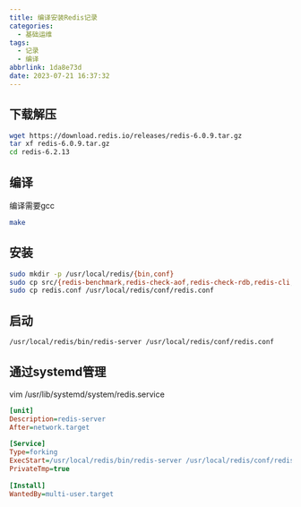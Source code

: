 ```yaml
---
title: 编译安装Redis记录
categories:
  - 基础运维
tags:
  - 记录
  - 编译
abbrlink: 1da8e73d
date: 2023-07-21 16:37:32
---
```


## 下载解压

```bash
wget https://download.redis.io/releases/redis-6.0.9.tar.gz
tar xf redis-6.0.9.tar.gz
cd redis-6.2.13
```

## 编译

编译需要gcc

```bash
make
```

## 安装

```bash
sudo mkdir -p /usr/local/redis/{bin,conf}
sudo cp src/{redis-benchmark,redis-check-aof,redis-check-rdb,redis-cli,redis-server} /usr/local/redis/bin/
sudo cp redis.conf /usr/local/redis/conf/redis.conf
```

## 启动

```bash
/usr/local/redis/bin/redis-server /usr/local/redis/conf/redis.conf
```

## 通过systemd管理

vim /usr/lib/systemd/system/redis.service

```ini
[unit]
Description=redis-server
After=network.target
 
[Service]
Type=forking
ExecStart=/usr/local/redis/bin/redis-server /usr/local/redis/conf/redis.conf
PrivateTmp=true
 
[Install]
WantedBy=multi-user.target
```